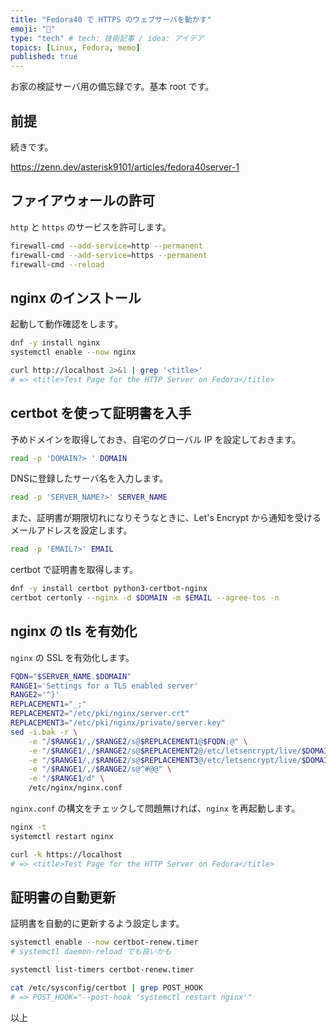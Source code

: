 ```yaml
---
title: "Fedora40 で HTTPS のウェブサーバを動かす"
emoji: "🚁"
type: "tech" # tech: 技術記事 / idea: アイデア
topics: [Linux, Fedora, memo]
published: true
---
```


お家の検証サーバ用の備忘録です。基本 root です。

## 前提

続きです。

<https://zenn.dev/asterisk9101/articles/fedora40server-1>

## ファイアウォールの許可

`http` と `https` のサービスを許可します。

```bash
firewall-cmd --add-service=http --permanent
firewall-cmd --add-service=https --permanent
firewall-cmd --reload
```

## nginx のインストール

起動して動作確認をします。

```bash
dnf -y install nginx
systemctl enable --now nginx

curl http://localhost 2>&1 | grep '<title>'
# => <title>Test Page for the HTTP Server on Fedora</title>
```

## certbot を使って証明書を入手

予めドメインを取得しておき、自宅のグローバル IP を設定しておきます。

```bash
read -p 'DOMAIN?> ' DOMAIN
```

DNSに登録したサーバ名を入力します。

```bash
read -p 'SERVER_NAME?>' SERVER_NAME
```

また、証明書が期限切れになりそうなときに、Let's Encrypt から通知を受けるメールアドレスを設定します。

```bash
read -p 'EMAIL?>' EMAIL
```

certbot で証明書を取得します。

```bash
dnf -y install certbot python3-certbot-nginx
certbot certonly --nginx -d $DOMAIN -m $EMAIL --agree-tos -n
```

## nginx の tls を有効化

`nginx` の SSL を有効化します。

```bash
FQDN="$SERVER_NAME.$DOMAIN"
RANGE1='Settings for a TLS enabled server'
RANGE2='^}'
REPLACEMENT1="_;"
REPLACEMENT2="/etc/pki/nginx/server.crt"
REPLACEMENT3="/etc/pki/nginx/private/server.key"
sed -i.bak -r \
    -e "/$RANGE1/,/$RANGE2/s@$REPLACEMENT1@$FQDN;@" \
    -e "/$RANGE1/,/$RANGE2/s@$REPLACEMENT2@/etc/letsencrypt/live/$DOMAIN/fullchain.pem@" \
    -e "/$RANGE1/,/$RANGE2/s@$REPLACEMENT3@/etc/letsencrypt/live/$DOMAIN/privkey.pem@" \
    -e "/$RANGE1/,/$RANGE2/s@^#@@" \
    -e "/$RANGE1/d" \
    /etc/nginx/nginx.conf
```

`nginx.conf` の構文をチェックして問題無ければ、`nginx` を再起動します。

```bash
nginx -t
systemctl restart nginx

curl -k https://localhost
# => <title>Test Page for the HTTP Server on Fedora</title>
```

## 証明書の自動更新

証明書を自動的に更新するよう設定します。

```bash
systemctl enable --now certbot-renew.timer
# systemctl daemon-reload でも良いかも

systemctl list-timers certbot-renew.timer

cat /etc/sysconfig/certbot | grep POST_HOOK
# => POST_HOOK="--post-hook 'systemctl restart nginx'"
```

以上
